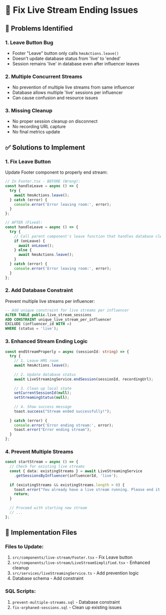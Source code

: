 # 🔧 Fix Live Stream Ending Issues

## 🎯 Problems Identified

### 1. **Leave Button Bug**
- Footer "Leave" button only calls `hmsActions.leave()`
- Doesn't update database status from 'live' to 'ended'
- Session remains 'live' in database even after influencer leaves

### 2. **Multiple Concurrent Streams**
- No prevention of multiple live streams from same influencer
- Database allows multiple 'live' sessions per influencer
- Can cause confusion and resource issues

### 3. **Missing Cleanup**
- No proper session cleanup on disconnect
- No recording URL capture
- No final metrics update

## ✅ Solutions to Implement

### 1. **Fix Leave Button**
Update Footer component to properly end stream:

```typescript
// In Footer.tsx - BEFORE (Wrong):
const handleLeave = async () => {
  try {
    await hmsActions.leave();
  } catch (error) {
    console.error('Error leaving room:', error);
  }
};

// AFTER (Fixed):
const handleLeave = async () => {
  try {
    // Call parent component's leave function that handles database cleanup
    if (onLeave) {
      await onLeave();
    } else {
      await hmsActions.leave();
    }
  } catch (error) {
    console.error('Error leaving room:', error);
  }
};
```

### 2. **Add Database Constraint**
Prevent multiple live streams per influencer:

```sql
-- Add unique constraint for live streams per influencer
ALTER TABLE public.live_stream_sessions 
ADD CONSTRAINT unique_live_stream_per_influencer 
EXCLUDE (influencer_id WITH =) 
WHERE (status = 'live');
```

### 3. **Enhanced Stream Ending Logic**
```typescript
const endStreamProperly = async (sessionId: string) => {
  try {
    // 1. Leave HMS room
    await hmsActions.leave();
    
    // 2. Update database status
    await LiveStreamingService.endSession(sessionId, recordingUrl);
    
    // 3. Clean up local state
    setCurrentSessionId(null);
    setStreamingStatus(null);
    
    // 4. Show success message
    toast.success("Stream ended successfully!");
    
  } catch (error) {
    console.error('Error ending stream:', error);
    toast.error("Error ending stream");
  }
};
```

### 4. **Prevent Multiple Streams**
```typescript
const startStream = async () => {
  // Check for existing live streams
  const { data: existingStreams } = await LiveStreamingService
    .getSessionsByInfluencer(influencerId, 'live');
  
  if (existingStreams && existingStreams.length > 0) {
    toast.error("You already have a live stream running. Please end it first.");
    return;
  }
  
  // Proceed with starting new stream
  // ...
};
```

## 🚀 Implementation Files

### Files to Update:
1. `src/components/live-stream/Footer.tsx` - Fix Leave button
2. `src/components/live-stream/LiveStreamSimplified.tsx` - Enhanced cleanup
3. `src/services/liveStreamingService.ts` - Add prevention logic
4. Database schema - Add constraint

### SQL Scripts:
1. `prevent-multiple-streams.sql` - Database constraint
2. `fix-orphaned-sessions.sql` - Clean up existing issues